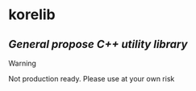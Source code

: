 # korelib
## _General propose C++ utility library_

> [!WARNING]  
> Not production ready. Please use at your own risk
